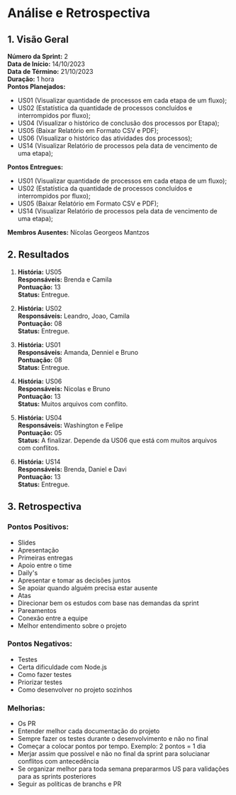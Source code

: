 # Análise e Retrospectiva

## 1. Visão Geral
**Número da Sprint:** 2  <br/>
**Data de Início:** 14/10/2023 <br/>
**Data de Término:** 21/10/2023 <br/>
**Duração:** 1 hora <br/>
**Pontos Planejados:** <br/>

  * US01 (Visualizar quantidade de processos em cada etapa de um fluxo);
  * US02 (Estatística da quantidade de processos concluídos e interrompidos por fluxo);
  * US04 (Visualizar o histórico de conclusão dos processos por Etapa);
  * US05 (Baixar Relatório em Formato CSV e PDF);
  * US06 (Visualizar o histórico das atividades dos processos);
  * US14 (Visualizar Relatório de processos pela data de vencimento de uma etapa);

**Pontos Entregues:**

  * US01 (Visualizar quantidade de processos em cada etapa de um fluxo);
  * US02 (Estatística da quantidade de processos concluídos e interrompidos por fluxo);
  * US05 (Baixar Relatório em Formato CSV e PDF);
  * US14 (Visualizar Relatório de processos pela data de vencimento de uma etapa);

**Membros Ausentes:** Nícolas Georgeos Mantzos

## 2. Resultados

1. **História:** US05 <br/>
**Responsáveis:** Brenda e Camila <br/>
**Pontuação:** 13 <br/>
**Status:** Entregue. <br/>

2. **História:** US02 <br/>
**Responsáveis:** Leandro, Joao, Camila <br/>
**Pontuação:** 08 <br/>
**Status:** Entregue. <br/>

3. **História:** US01 <br/>
**Responsáveis:** Amanda, Denniel e Bruno <br/>
**Pontuação:** 08 <br/>
**Status:** Entregue. <br/>
 
4. **História:** US06 <br/>
**Responsáveis:** Nicolas e Bruno <br/>
**Pontuação:**  13 <br/>
**Status:** Muitos arquivos com conflito. <br/> 

5. **História:**  US04 <br/>
**Responsáveis:** Washington e Felipe <br/>
**Pontuação:**  05 <br/>
**Status:** A finalizar. Depende da US06 que está com muitos arquivos com conflitos. <br/>

6. **História:** US14 <br/>
**Responsáveis:** Brenda, Daniel e Davi <br/>
**Pontuação:** 13 <br/>
**Status:** Entregue. <br/>

## 3. Retrospectiva

### Pontos Positivos:
* Slides
* Apresentação
* Primeiras entregas
* Apoio entre o time
* Daily's
* Apresentar e tomar as decisões juntos
* Se apoiar quando alguém precisa estar ausente
* Atas
* Direcionar bem os estudos com base nas demandas da sprint
* Pareamentos
* Conexão entre a equipe
* Melhor entendimento sobre o projeto

### Pontos Negativos:

* Testes
* Certa dificuldade com Node.js
* Como fazer testes
* Priorizar testes
* Como desenvolver no projeto sozinhos

### Melhorias:
* Os PR
* Entender melhor cada documentação do projeto
* Sempre fazer os testes durante o desenvolvimento e não no final
* Começar a colocar pontos por tempo. Exemplo: 2 pontos = 1 dia
* Merjar assim que possível e não no final da sprint para solucianar conflitos com antecedência
* Se organizar melhor para toda semana prepararmos US para validações para as sprints posteriores
* Seguir as políticas de branchs e PR
